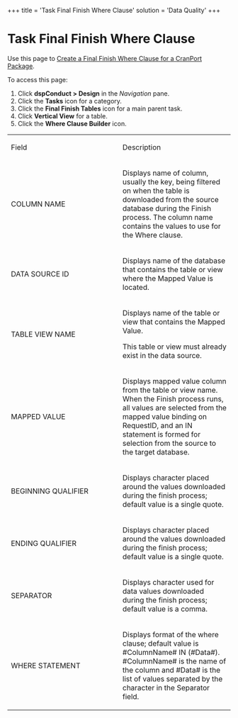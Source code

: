 +++
title = 'Task Final Finish Where Clause'
solution = 'Data Quality'
+++

# Task Final Finish Where Clause

Use this page to [Create a Final Finish Where Clause for a CranPort
Package](../Use_Cases/Create_a_Final_Finish_Where_Clause_for_a_CranPort_Package.htm).

<div class="use">

To access this page:

1.  Click <span style="font-weight: bold;">dspConduct \> Design</span>
    in the *Navigation* pane.
2.  Click the **Tasks** icon for a category.
3.  Click the **Final Finish Tables** icon for a main parent task.
4.  Click **Vertical View** for a table.
5.  Click the **Where Clause Builder** icon.

</div>

<table>
<colgroup>
<col style="width: 50%" />
<col style="width: 50%" />
</colgroup>
<tbody>
<tr class="odd">
<td><p>Field</p></td>
<td><p>Description</p></td>
</tr>
<tr class="even">
<td><p>COLUMN NAME</p></td>
<td><p>Displays name of column, usually the key, being filtered on when the table is downloaded from the source database during the Finish process. The column name contains the values to use for the Where clause.</p></td>
</tr>
<tr class="odd">
<td><p>DATA SOURCE ID</p></td>
<td><p>Displays name of the database that contains the table or view where the Mapped Value is located.</p></td>
</tr>
<tr class="even">
<td><p>TABLE VIEW NAME</p></td>
<td><p>Displays name of the table or view that contains the Mapped Value.</p>
<p>This table or view must already exist in the data source.</p></td>
</tr>
<tr class="odd">
<td><p>MAPPED VALUE</p></td>
<td><p>Displays mapped value column from the table or view name. When the Finish process runs, all values are selected from the mapped value binding on RequestID, and an IN statement is formed for selection from the source to the target database.</p></td>
</tr>
<tr class="even">
<td><p>BEGINNING QUALIFIER</p></td>
<td><p>Displays character placed around the values downloaded during the finish process; default value is a single quote.</p></td>
</tr>
<tr class="odd">
<td><p>ENDING QUALIFIER</p></td>
<td><p>Displays character placed around the values downloaded during the finish process; default value is a single quote.</p></td>
</tr>
<tr class="even">
<td><p>SEPARATOR</p></td>
<td><p>Displays character used for data values downloaded during the finish process; default value is a comma.</p></td>
</tr>
<tr class="odd">
<td><p>WHERE STATEMENT</p></td>
<td><p>Displays format of the where clause; default value is #ColumnName# IN (#Data#). #ColumnName# is the name of the column and #Data# is the list of values separated by the character in the Separator field.</p></td>
</tr>
</tbody>
</table>

